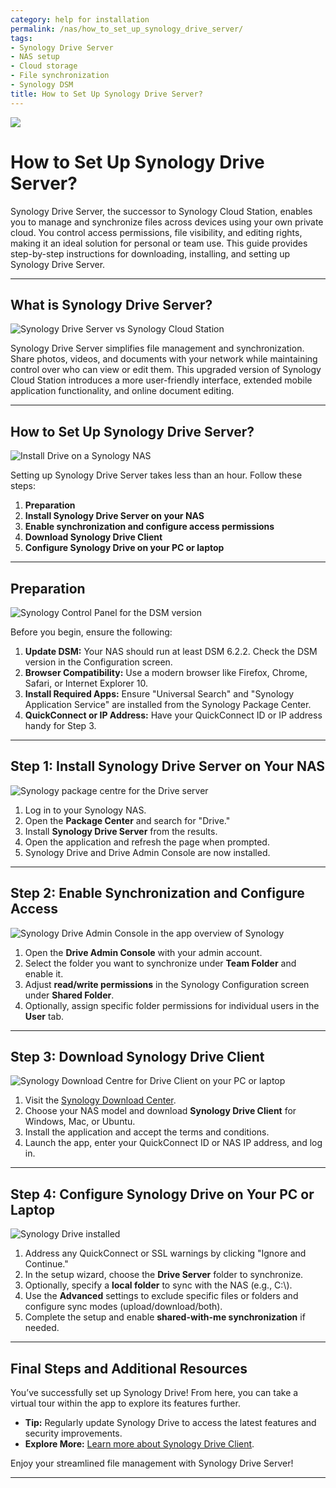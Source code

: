 ```yaml
---
category: help for installation
permalink: /nas/how_to_set_up_synology_drive_server/
tags:
- Synology Drive Server
- NAS setup
- Cloud storage
- File synchronization
- Synology DSM
title: How to Set Up Synology Drive Server?
---
```

![](/assets/images/nas/how_to_set_up_synology_drive_server.jpeg)

# How to Set Up Synology Drive Server?

Synology Drive Server, the successor to Synology Cloud Station, enables you to manage and synchronize files across devices using your own private cloud. You control access permissions, file visibility, and editing rights, making it an ideal solution for personal or team use. This guide provides step-by-step instructions for downloading, installing, and setting up Synology Drive Server.

---

## What is Synology Drive Server?

![Synology Drive Server vs Synology Cloud Station](/assets/images/nas/1652cdbe90c73f542270968c8141d18e.jpeg)

Synology Drive Server simplifies file management and synchronization. Share photos, videos, and documents with your network while maintaining control over who can view or edit them. This upgraded version of Synology Cloud Station introduces a more user-friendly interface, extended mobile application functionality, and online document editing.

---

## How to Set Up Synology Drive Server?

![Install Drive on a Synology NAS](/assets/images/nas/92becca164b6712365f7e4d1ca47abcd.jpeg)

Setting up Synology Drive Server takes less than an hour. Follow these steps:

1. **Preparation**  
2. **Install Synology Drive Server on your NAS**  
3. **Enable synchronization and configure access permissions**  
4. **Download Synology Drive Client**  
5. **Configure Synology Drive on your PC or laptop**  

---

## Preparation

![Synology Control Panel for the DSM version](/assets/images/nas/91a5b3c691c7e80de7062c418efcf2b1.jpeg)

Before you begin, ensure the following:

1. **Update DSM:** Your NAS should run at least DSM 6.2.2. Check the DSM version in the Configuration screen.  
2. **Browser Compatibility:** Use a modern browser like Firefox, Chrome, Safari, or Internet Explorer 10.  
3. **Install Required Apps:** Ensure "Universal Search" and "Synology Application Service" are installed from the Synology Package Center.  
4. **QuickConnect or IP Address:** Have your QuickConnect ID or IP address handy for Step 3.  

---

## Step 1: Install Synology Drive Server on Your NAS

![Synology package centre for the Drive server](/assets/images/nas/a2576578c342fad2904e4e3118161a8a.jpeg)

1. Log in to your Synology NAS.  
2. Open the **Package Center** and search for "Drive."  
3. Install **Synology Drive Server** from the results.  
4. Open the application and refresh the page when prompted.  
5. Synology Drive and Drive Admin Console are now installed.

---

## Step 2: Enable Synchronization and Configure Access

![Synology Drive Admin Console in the app overview of Synology](/assets/images/nas/306a7b9edf1bc1b44781b6f66d443e20.jpeg)

1. Open the **Drive Admin Console** with your admin account.  
2. Select the folder you want to synchronize under **Team Folder** and enable it.  
3. Adjust **read/write permissions** in the Synology Configuration screen under **Shared Folder**.  
4. Optionally, assign specific folder permissions for individual users in the **User** tab.

---

## Step 3: Download Synology Drive Client

![Synology Download Centre for Drive Client on your PC or laptop](/assets/images/nas/f3b37b1888758219e2464bfd486fe988.jpeg)

1. Visit the [Synology Download Center](https://www.synology.com/en-global/support/download).  
2. Choose your NAS model and download **Synology Drive Client** for Windows, Mac, or Ubuntu.  
3. Install the application and accept the terms and conditions.  
4. Launch the app, enter your QuickConnect ID or NAS IP address, and log in.

---

## Step 4: Configure Synology Drive on Your PC or Laptop

![Synology Drive installed](/assets/images/nas/370d621f0873177a12d1fff8de5d2f97.jpeg)

1. Address any QuickConnect or SSL warnings by clicking "Ignore and Continue."  
2. In the setup wizard, choose the **Drive Server** folder to synchronize.  
3. Optionally, specify a **local folder** to sync with the NAS (e.g., C:\\).  
4. Use the **Advanced** settings to exclude specific files or folders and configure sync modes (upload/download/both).  
5. Complete the setup and enable **shared-with-me synchronization** if needed.  

---

## Final Steps and Additional Resources

You’ve successfully set up Synology Drive! From here, you can take a virtual tour within the app to explore its features further.

- **Tip:** Regularly update Synology Drive to access the latest features and security improvements.  
- **Explore More:** [Learn more about Synology Drive Client](https://www.synology.com/en-global/support/download).

Enjoy your streamlined file management with Synology Drive Server!

---
